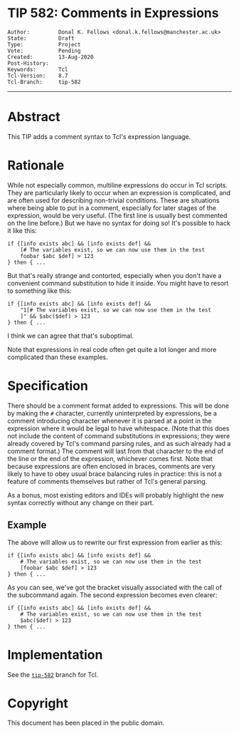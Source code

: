 # TIP 582: Comments in Expressions
	Author:         Donal K. Fellows <donal.k.fellows@manchester.ac.uk>
	State:          Draft
	Type:           Project
	Vote:           Pending
	Created:        13-Aug-2020
	Post-History:
	Keywords:       Tcl
	Tcl-Version:    8.7
	Tcl-Branch:     tip-582
-----

# Abstract

This TIP adds a comment syntax to Tcl's expression language.

# Rationale

While not especially common, multiline expressions do occur in Tcl scripts.
They are particularly likely to occur when an expression is complicated, and
are often used for describing non-trivial conditions. These are situations
where being able to put in a comment, especially for later stages of the
expression, would be very useful. (The first line is usually best commented on
the line before.) But we have no syntax for doing so! It's possible to hack it
like this:

```
if {[info exists abc] && [info exists def] &&
    [# The variables exist, so we can now use them in the test
    foobar $abc $def] > 123
} then { ...
```

But that's really strange and contorted, especially when you don't have a
convenient command substitution to hide it inside. You might have to resort to
something like this:

```
if {[info exists abc] && [info exists def] &&
    "1[# The variables exist, so we can now use them in the test
    ]" && $abc($def) > 123
} then { ...
```

I think we can agree that that's suboptimal.

Note that expressions in real code often get quite a lot longer and more
complicated than these examples.

# Specification

There should be a comment format added to expressions. This will be done by
making the `#` character, currently uninterpreted by expressions, be a comment
introducing character whenever it is parsed at a point in the expression where
it would be legal to have whitespace. 
(Note that this does not include the content of command substitutions in
expressions; they were already covered by Tcl's command parsing rules, and as
such already had a comment format.)
The comment will last from that
character to the end of the line or the end of the expression, whichever comes
first. Note that because expressions are often enclosed in braces, comments
are very likely to have to obey usual brace balancing rules in practice: this
is not a feature of comments themselves but rather of Tcl's general parsing.

As a bonus, most existing editors and IDEs will probably highlight the new
syntax correctly without any change on their part.

## Example

The above will allow us to rewrite our first expression from earlier as this:

```
if {[info exists abc] && [info exists def] &&
    # The variables exist, so we can now use them in the test
    [foobar $abc $def] > 123
} then { ...
```

As you can see, we've got the bracket visually associated with the call of the
subcommand again. The second expression becomes even clearer:

```
if {[info exists abc] && [info exists def] &&
    # The variables exist, so we can now use them in the test
    $abc($def) > 123
} then { ...
```

# Implementation

See the [`tip-582`](https://core.tcl-lang.org/tcl/timeline?r=tip-582) branch
for Tcl.

# Copyright

This document has been placed in the public domain.
